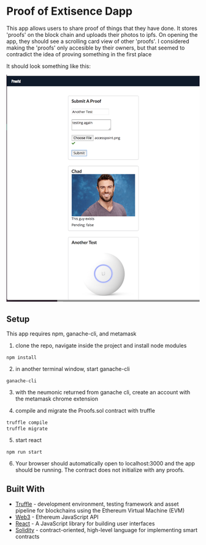 # Proof of Extisence Dapp

This app allows users to share proof of things that they have done. It stores 'proofs' on the block chain and uploads their photos to ipfs. On opening the app, they should see a scrolling card view of other 'proofs'. I considered making the 'proofs' only accesible by their owners, but that seemed to contradict the idea of proving something in the first place 

It should look something like this: 

![Alt text](ExampleImage.png?raw=true "Example")

## Setup
This app requires npm, ganache-cli, and metamask

1. clone the repo, navigate inside the project and install node modules
```
npm install
``` 
2. in another terminal window, start ganache-cli 
```
ganache-cli
```
3. with the neumonic returned from ganache cli, create an account with the metamask chrome extension

4. compile and migrate the Proofs.sol contract with truffle
```
truffle compile 
truffle migrate
```

5. start react 
``` 
npm run start 
```

6. Your browser should automatically open to localhost:3000 and the app should be running. The contract does not initialize with any proofs.

## Built With

* [Truffle](https://truffleframework.com/) - development environment, testing framework and asset pipeline for blockchains using the Ethereum Virtual Machine (EVM)
* [Web3](https://web3js.readthedocs.io/en/1.0/index.html) - Ethereum JavaScript API
* [React](https://reactjs.org/) - A JavaScript library for building user interfaces
* [Solidity](https://solidity.readthedocs.io/) - contract-oriented, high-level language for implementing smart contracts


